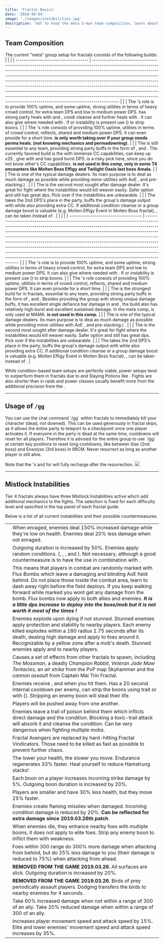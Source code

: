 ```yaml
---
title: 'Fractal Basics'
date: '2019-09-04'
image: './images/instabilities.jpg'
description: 'Get to know the meta 5-man team composition, learn about the /gg command and Mistlock Instabilities.'
---
```


## Team Composition

The current "meta" group setup for fractals consists of the following builds:
<Tabs outlined>
<Tab title="PUG friendly team composition">
| | |
| ------------------------------------- | ------------------------------------------------------------------------------------------------------------------------------------------------------------------------------------------------------------------------------------------------------------------------------------------------------------------------------------------------------------------------------------------------------------------------------------------------------------------------------------------------------------------------------------------------------------------------------------------------------------------------------------------------------------- |
| <Specialization name="renegade" text="Heal Renegade"/> | The *<Specialization text="Heal Renegade" name="renegade"/>*'s role is to provide 100% <Boon name="alacrity"/> uptime, and some <Boon name="might"/> uptime, strong utilities in terms of heavy crowd control, <Skill name="Soulcleaves Summit"/> for extra team DPS and low to medium power DPS. <Specialization text="Heal Renegade" name="renegade"/> has strong party heals with <Skill name="Soulcleaves Summit"/> and <Skill name="Breakrazors Bastion"/>, condi cleanse and further heals with <Skill name="Legendary Centaur stance"/>. It can also give <Boon name="stability"/> where needed with <Skill name="Legendary Dwarf stance"/>. If <Instability name="No Pain, No Gain"/> or <Instability name="Vengeance"/> instability is present use <Skill name="Banish Enchantment"/> (<Skill name="Legendary Demon stance"/>) to strip boons. |
| <Specialization name="firebrand"/> | The <Specialization text="Hybrid Firebrand" name="firebrand"/>'s role consists of providing 100% <Boon name="quickness"/> uptime, utilities in terms of crowd control, reflects, shared <Boon name="aegis"/> and medium power DPS. It can even provide <Boon name="resistance"/> for a short time. **<Specialization text="Heal Firebrand" name="firebrand"/> is only worth taking over <Specialization text="Heal Renegade" name="renegade"/> if your group needs perma heals. (not knowing mechanics and permadowning).**  |
| <Specialization name="warrior" text="Banner Warrior"/> | The <Specialization name="warrior" text="Banner Warrior"/> is still essential to any team, providing strong party buffs in the form of <Skill id="14405" profession="warrior"/>, <Skill id="14407" profession="warrior"/> and <Trait id="1482" profession="warrior"/>. The currently favored build is the <Specialization text="Banner Warrior" name="warrior"/> with immense CC capabilities, can keep up x25 <Boon name="might"/>, give <Boon name="fury"/> with <Skill name="For Great Justice"/> and has good burst DPS. <Specialization name="berserker" text="Banner Berserker"/> is a risky pick here, since you do not know other's CC capabilities. **<Specialization name="spellbreaker"/> is not used in this comp, only in some T4 encounters like Molten Boss Effigy and Twilight Oasis last boss Amala.**                                       |
| <Specialization name="weaver"/>       | The <Specialization text="Power Sword Weaver" name="weaver"/> is one of the typical damage dealers. Its main purpose is to deal as much damage as possible while providing minor utilities with AoE <Condition name="blind"/>, <Skill id="5536" profession="elementalist"/> and <Boon name="might"/> pre-stacking.) .                                                                                                                                                                                                               |
| <Specialization name="dragonhunter"/> | The <Specialization text="Power Dragonhunter" name="dragonhunter"/> is the second most sought after damage dealer. It's great for fight where the instabilities would kill weaver easily. Safer option and still has great dps. Pick <Specialization name="dragonhunter"/> over <Specialization name="weaver"/> if the instabilities are unbearable. |
|  <Specialization name="soulbeast"/>    | The <Specialization text="Power Soulbeast" name="soulbeast"/> takes the 2nd DPS's place in the party, buffs the group's damage output with <Skill id="12497" profession="ranger"/> while also providing extra CC. If additional condition cleanse or a group damage boost is valuable (e.g. Molten Effigy Event in Molten Boss fractal), <Trait id="2128"/>, can be taken instead of <Trait id="2143"/>.                                                                                                                                          |
</Tab>
<Tab title="Meta team composition">
|                                       |                                                                                                                                                                                                                                                                                                                                                                                                                                                                                                                                                                                                                                                               |
| ------------------------------------- | ------------------------------------------------------------------------------------------------------------------------------------------------------------------------------------------------------------------------------------------------------------------------------------------------------------------------------------------------------------------------------------------------------------------------------------------------------------------------------------------------------------------------------------------------------------------------------------------------------------------------------------------------------------- |
| <Specialization name="renegade"/> | The <Specialization text="Hybrid Renegade" name="renegade"/>'s role is to provide 100% <Boon name="alacrity"/> uptime, and some <Boon name="might"/> uptime, strong utilities in terms of heavy crowd control, <Skill name="Soulcleaves Summit"/> for extra team DPS and low to medium power DPS. It can also give <Boon name="stability"/> where needed with <Skill name="Legendary Dwarf stance" disableText/>. If <Instability name="No Pain, No Gain"/> or <Instability name="Vengeance"/> instability is present use <Skill name="Banish Enchantment"/> (<Skill name="Legendary Demon stance" disableText/>) to strip boons. |
| <Specialization name="firebrand"/> | The <Specialization text="Hybrid Firebrand" name="firebrand"/>'s role consists of providing 100% <Boon name="quickness"/> uptime, utilities in terms of crowd control, reflects, shared <Boon name="aegis"/> and medium power DPS. It can even provide <Boon name="resistance"/> for a short time. |
| <Specialization name="berserker" text="Banner Berserker"/> | The <Specialization text="Banner Berserker" name="berserker"/> is the strongest build for <Specialization name="warrior"/> in fractals, essential to any team, providing strong party buffs in the form of <Skill id="14405" profession="warrior"/>, <Skill id="14407" profession="warrior"/> and <Trait id="1482" profession="warrior"/>. Besides providing the group with strong unique damage buffs, it has excellent single defiance bar damage in <Skill name="Tremor"/> and <Skill name="Headbutt"/>, the build also has relatively high burst and excellent sustained damage. In the meta comp, <Specialization text="Banner Warrior" name="warrior"/> is only used at MAMA. <Specialization name="spellbreaker"/> **is not used in this comp.**                                       |
| <Specialization name="weaver"/>       | The <Specialization text="Power Sword Weaver" name="weaver"/> is one of the typical damage dealers. Its main purpose is to deal as much damage as possible while providing minor utilities with AoE <Condition name="blind"/>, <Skill id="5536" profession="elementalist"/> and <Boon name="might"/> pre-stacking.) .                                                                                                                                                                                                               |
| <Specialization name="dragonhunter"/> | The <Specialization text="Power Dragonhunter" name="dragonhunter"/> is the second most sought after damage dealer. It's great for fight where the instabilities would kill weaver easily. Safer option and still has great dps. Pick <Specialization name="dragonhunter"/> over <Specialization name="weaver"/> if the instabilities are unbearable. |
|  <Specialization name="soulbeast"/>    | The <Specialization text="Power Soulbeast" name="soulbeast"/> takes the 2nd DPS's place in the party, buffs the group's damage output with <Skill id="12497" profession="ranger"/> while also providing extra CC. If additional condition cleanse or a group damage boost is valuable (e.g. Molten Effigy Event in Molten Boss fractal), <Trait id="2128"/>, can be taken instead of <Trait id="2143"/>.                                                                                                                                          |

</Tab>
</Tabs>

While condition-based team setups are perfectly viable, power setups tend to outperform them in fractals due to <Item id="24868"/> and Slaying Potions like <Item id="50082"/>. Fights are also shorter than in raids and power classes usually benefit more from the additional precision from the <Item id="79722"/>.

---

## Usage of `/gg`

<Grid>
<GridItem sm="8">
You can use the chat command `/gg` within fractals to immediately kill your character (dead, not downed). This can be used generously in fractal skips, as it allows the entire party to teleport to a checkpoint once one player activates it.
If everyone in the party is dead at the same time, cooldowns will reset for all players. Therefore it is advised for the entire group to use `/gg` at certain key positions to reset long cooldowns, like between Siax (2nd boss) and Ensolyss (3rd boss) in 99CM. Never resurrect as long as another player is still alive.

Note that the <Specialization name="druid"/>'s <Skill id="31869"/> and <Skill name="Reapers Shroud"/> for <Specialization name="reaper"/> will fully recharge after the resurrection.
</GridItem>
<GridItem sm="4">
<Image src="./images/gg.jpg" caption="A dead player"/>
</GridItem>
</Grid>

---

## Mistlock Instabilities

Tier 4 fractals always have three Mistlock Instabilities active which add additional mechanics to the fights. The selection is fixed for each difficulty level and specified in the top panel of each fractal guide.

Below is a list of all current instabilities and their possible countermeasures.

|                                           |                                                                                                                                                                                                                                                                                                                                       |
| ----------------------------------------- | ------------------------------------------------------------------------------------------------------------------------------------------------------------------------------------------------------------------------------------------------------------------------------------------------------------------------------------- |
| <Instability name="Adrenaline Rush"/>     | When enraged, enemies deal 150% increased damage while they're low on health. Enemies deal 20% less damage when not enraged.                                                                                                                                                                                                      |
| <Instability name="Afflicted"/>           | Outgoing <Boon name="resistance"/> duration is increased by 50%. Enemies apply random conditions. (<Condition name="bleeding"/>, <Condition name="burning"/>, <Condition name="confusion"/>, <Condition name="poison"/> and <Condition name="torment"/>). Not necessary, although a good countermeasure is to have the <Specialization name="druid"/> use <Skill id="12489"/> in combination with <Trait id="1075"/>.  |
| <Instability name="Flux Bomb"/>           |  This means that players in combat are randomly marked with Flux Bombs which leave a damaging and blinding AoE field behind. Do not place those inside the combat area, learn to dash away right before the field deploys. If you keep walking forward while marked you wont get any damage from the bomb. Flux bombs now apply to both allies and enemies. ***It is a little dps increase to deploy into the boss/mob but it is not worth it most of the times !***                                    |
| <Instability name="Last Laugh"/>          | Enemies explode upon dying if not stunned. Stunned enemies apply protection and stability to nearby players. Each enemy killed explodes within a 180 radius 1.75 seconds after its death, dealing high damage and apply <Control name="daze"/> to foes around it. Recognizable by a yellow zone after a mob's death. Stunned enemies apply <Boon name="protection"/> and <Boon name="stability"/> to nearby players.                                                                                                                               |
| <Instability name="Mists Convergence"/>   | Causes a set of effects from other fractals to spawn, including _The Mossman_, a deadly _Champion Rabbit_, _Veteran Jade Maw Tentacles_, an _air strike_ from the PvP map Skyhammer and the _cannon assault_ from Captain Mai Trin Fractal.                                                                                           |
| <Instability name="No Pain, No Gain"/>    | Enemies receive <Boon name="protection"/>, <Boon name="might"/> and <Boon name="fury"/> when you hit them. Has a 20 second internal cooldown per enemy,  <Specialization text="Hybrid Chronomancer" name="chronomancer"/> can strip the boons using <Trait name="Shattered Concentration"/> trait or <Specialization text="Hybrid Renegade" name="renegade"/> with <Skill name="Banish Enchantment"/> (<Skill name="Legendary Demon stance"/>). Stripping an enemy boon will steal their life.                                                                                                                |
| <Instability name="Social Awkwardness"/>  | Players will be pushed away from one another. |
| <Instability name="Toxic Trail"/>         | Enemies leave a trail of poison behind them which inflicts direct damage and the <Condition name="poison"/> condition. Blocking a toxic-trail attack will absorb it and cleanse the condition. Can be very dangerous when fighting multiple mobs.                                                                                                                                                             |
| <Instability name="Fractal Vindicators"/> | Fractal Avengers are replaced by hard-hitting Fractal Vindicators. Those need to be killed as fast as possible to prevent further chaos.                                                                                                                                                                                              |
| <Instability name="Hamstrung"/>           | The lower your health, the slower you move. Endurance regenerates 33% faster. Heal yourself to reduce Hamstrung stacks!                                                                                                                                                                                                                                                                            |
| <Instability name="Boon overload"/> | Each boon on a player increases incoming strike damage by 5%. Outgoing boon duration is increased by 20%.                                                                                                                                                                                              |
| <Instability name="Frailty"/> | Players are smaller and have 30% less health, but they move 25% faster.                                                                                                                                                                                              |
| <Instability name="We Bleed Fire"/> | Enemies create flaming missiles when damaged. Incoming condition damage is reduced by 20%. __Can be reflected for extra damage since 2019.03.26th patch__                                                                                                                                                                                             |
| <Instability name="Vengeance"/> | When enemies die, they enhance nearby foes with multiple boons, it does not apply to elite foes. Strip any enemy boon to inflict them with weakness.                                                                                                                                                                                              |
| <Instability name="Outflanked"/> | Foes within 300 range do 300% more damage when attacking from behind, but do 25% less damage to you (their damage is reduced to 75%) when attacking from ahead.                                                                                                                                           |
| <Instability name="Slippery Slope"/> | __REMOVED FROM THE GAME 2019.03.26.__ All surfaces are slick. Outgoing <Boon name="stability"/> duration is increased by 20%.                                                                                                                                                                                              |
| <Instability name="Birds"/> | 	__REMOVED FROM THE GAME 2019.03.26.__ Birds of prey periodically assault players. Dodging transfers the birds to nearby enemies for 4 seconds.                                                                                                                                                                                              |
| <Instability name="Stick Together"/> | 	Take 60% increased damage when not within a range of 300 of an ally. Take 20% reduced damage when within a range of 300 of an ally.                                                                                                                                                                                              |
| <Instability name="Sugar Rush	"/> | Increases player movement speed and attack speed by 15%. Elite and lower enemies' movement speed and attack speed increases by 35%.                                                                                                                                                                                              |
